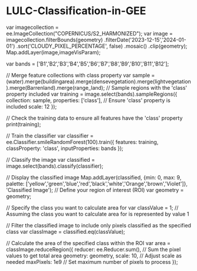 # LULC-Classification-in-GEE
var imagecollection = ee.ImageCollection("COPERNICUS/S2_HARMONIZED");
var image = imagecollection.filterBounds(geometry)
                        .filterDate('2023-12-15','2024-01-01')
                        .sort('CLOUDY_PIXEL_PERCENTAGE', false)
                        .mosaic()
                        .clip(geometry);
Map.addLayer(image,imageVisParam);

var bands = ['B1','B2','B3','B4','B5','B6','B7','B8','B9','B10','B11','B12'];


// Merge feature collections with class property
var sample = (water).merge(buildingarea).merge(densevegetation).merge(lightvegetation).merge(Barrenland).merge(range_land);
// Sample regions with the 'class' property included
var training = image.select(bands).sampleRegions({
  collection: sample,
  properties: ['class'], // Ensure 'class' property is included
  scale: 12
});

// Check the training data to ensure all features have the 'class' property
print(training);

// Train the classifier
var classifier = ee.Classifier.smileRandomForest(100).train({
  features: training,
  classProperty: 'class',
  inputProperties: bands
});

// Classify the image
var classified = image.select(bands).classify(classifier);

// Display the classified image
Map.addLayer(classified, {min: 0, max: 9, palette: ['yellow','green','blue','red','black','white','Orange','brown','Violet']}, 'Classified Image');
// Define your region of interest (ROI)
var geometry = geometry;

// Specify the class you want to calculate area for
var classValue = 1; // Assuming the class you want to calculate area for is represented by value 1

// Filter the classified image to include only pixels classified as the specified class
var classImage = classified.eq(classValue);

// Calculate the area of the specified class within the ROI
var area = classImage.reduceRegion({
  reducer: ee.Reducer.sum(), // Sum the pixel values to get total area
  geometry: geometry,
  scale: 10, // Adjust scale as needed
  maxPixels: 1e9 // Set maximum number of pixels to process
});
